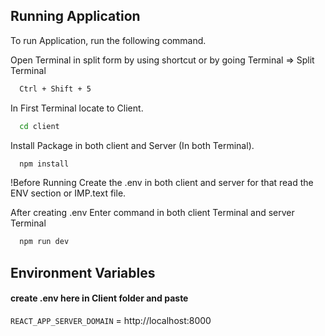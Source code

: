 
## Running Application

To run Application, run the following command.

Open Terminal in split form by using shortcut or by going Terminal => Split Terminal
```bash
  Ctrl + Shift + 5
```

In First Terminal locate to Client.
```bash
  cd client
```

Install Package in both client and Server (In both Terminal).
```bash
  npm install
```
!Before Running Create the .env in both client and server for that read the ENV section or IMP.text file.

After creating .env Enter command in both client Terminal and server Terminal
```bash
  npm run dev
```

## Environment Variables

#### create .env here in Client folder and paste

`REACT_APP_SERVER_DOMAIN` = http://localhost:8000



